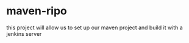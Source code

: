 # maven-ripo
this project will allow us to set up our  maven project and build it with a jenkins server 
